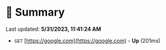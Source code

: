 # 📖 Summary
Last updated: **5/31/2023, 11:41:24 AM**

- `GET` [https://google.com](https://google.com) - **Up** (201ms)
